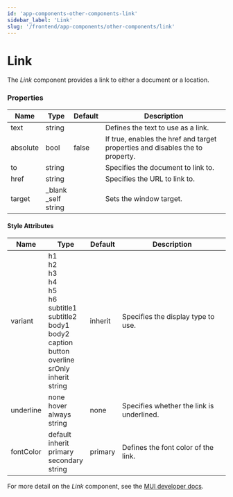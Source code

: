 ```yaml
---
id: 'app-components-other-components-link'
sidebar_label: 'Link'
slug: '/frontend/app-components/other-components/link'
---
```


# Link
The *Link* component provides a link to either a document or a location.

### Properties
<table>
<thead>
<tr><th>Name</th><th>Type</th><th>Default</th><th>Description</th></tr>
</thead>
<tbody>
<tr><td>text</td><td>string</td><td></td><td>Defines the text to use as a link.</td></tr>
<tr><td>absolute</td><td>bool</td><td>false</td><td>If true, enables the href and target properties and disables the to property.</td></tr>
<tr><td>to</td><td>string</td><td></td><td>Specifies the document to link to.</td></tr>
<tr><td>href</td><td>string</td><td></td><td>Specifies the URL to link to.</td></tr>
<tr><td>target</td><td>_blank<br/>_self<br/>string</td><td></td><td>Sets the window target.</td></tr>
</tbody>
</table>

#### Style Attributes
<table>
<thead>
<tr><th>Name</th><th>Type</th><th>Default</th><th>Description</th></tr>
</thead>
<tbody>
<tr><td>variant</td><td>h1<br/>h2<br/>h3<br/>h4<br/>h5<br/>h6<br/>subtitle1<br/>subtitle2<br/>body1<br/>body2<br/>caption<br/>button<br/>overline<br/>srOnly<br/>inherit<br/>string</td><td>inherit</td><td>Specifies the display type to use.</td></tr>
<tr><td>underline</td><td>none<br/>hover<br/>always<br/>string</td><td>none</td><td>Specifies whether the link is underlined.</td></tr>
<tr><td>fontColor</td><td>default<br/>inherit<br/>primary<br/>secondary<br/>string</td><td>primary</td><td>Defines the font color of the link.</td></tr>
</tbody>
</table>

For more detail on the *Link* component, see the [MUI developer docs](https://mui.com/material-ui/api/link/).




